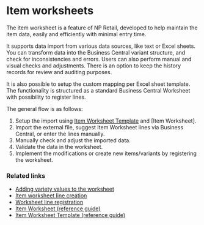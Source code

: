 # Item worksheets

The item worksheet is a feature of NP Retail, developed to help maintain the item data, easily and efficiently with minimal entry time.

It supports data import from various data sources, like text or Excel sheets. You can transform data into the Business Central variant structure, and check for inconsistencies and errors. Users can also perform manual and visual checks and adjustments. There is an option to keep the history records for review and auditing purposes.

It is also possible to setup the custom mapping per Excel sheet template. The functionality is structured as a standard Business Central Worksheet with possibility to register lines.

The general flow is as follows:

1. Setup the import using [Item Worksheet Template](reference/item_worksheet_template.md) and [Item Worksheet].
2. Import the external file, suggest Item Worksheet lines via Business Central, or enter the lines manually.
3. Manually check and adjust the imported data.
4. Validate the data in the worksheet.
5. Implement the modifications or create new items/variants by registering the worksheet.

### Related links

- [Adding variety values to the worksheet](explanation/adding_variety_values.md)
- [Item worksheet line creation](explanation/creating_item_worksheet_lines.md)
- [Worksheet line registration](explanation/worksheet_line_registration.md)
- [Item Worksheet (reference guide)](reference/item_worksheets.md)
- [Item Worksheet Template (reference guide)](reference/item_worksheet_template.md)